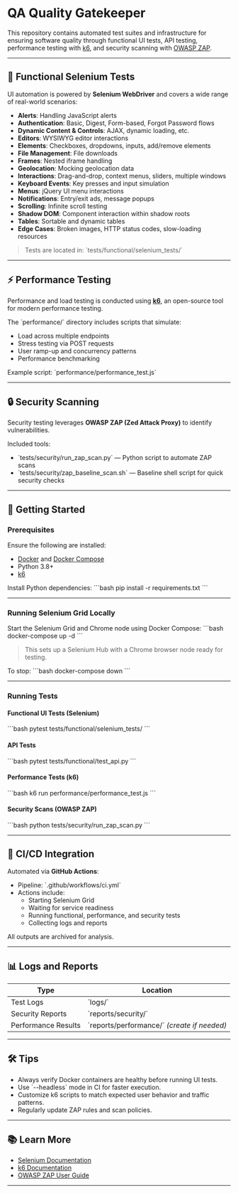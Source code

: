 # QA Quality Gatekeeper

This repository contains automated test suites and infrastructure for ensuring software quality through functional UI tests, API testing, performance testing with [k6](https://k6.io/), and security scanning with [OWASP ZAP](https://www.zaproxy.org/).

---

## 🧪 Functional Selenium Tests

UI automation is powered by **Selenium WebDriver** and covers a wide range of real-world scenarios:

- **Alerts**: Handling JavaScript alerts
- **Authentication**: Basic, Digest, Form-based, Forgot Password flows
- **Dynamic Content & Controls**: AJAX, dynamic loading, etc.
- **Editors**: WYSIWYG editor interactions
- **Elements**: Checkboxes, dropdowns, inputs, add/remove elements
- **File Management**: File downloads
- **Frames**: Nested iframe handling
- **Geolocation**: Mocking geolocation data
- **Interactions**: Drag-and-drop, context menus, sliders, multiple windows
- **Keyboard Events**: Key presses and input simulation
- **Menus**: jQuery UI menu interactions
- **Notifications**: Entry/exit ads, message popups
- **Scrolling**: Infinite scroll testing
- **Shadow DOM**: Component interaction within shadow roots
- **Tables**: Sortable and dynamic tables
- **Edge Cases**: Broken images, HTTP status codes, slow-loading resources

> Tests are located in: \`tests/functional/selenium_tests/\`

---

## ⚡ Performance Testing

Performance and load testing is conducted using **[k6](https://k6.io/)**, an open-source tool for modern performance testing.

The \`performance/\` directory includes scripts that simulate:
- Load across multiple endpoints
- Stress testing via POST requests
- User ramp-up and concurrency patterns
- Performance benchmarking

Example script: \`performance/performance_test.js\`

---

## 🔒 Security Scanning

Security testing leverages **OWASP ZAP (Zed Attack Proxy)** to identify vulnerabilities.

Included tools:
- \`tests/security/run_zap_scan.py\` — Python script to automate ZAP scans
- \`tests/security/zap_baseline_scan.sh\` — Baseline shell script for quick security checks

---

## 🚀 Getting Started

### Prerequisites

Ensure the following are installed:
- [Docker](https://docs.docker.com/get-docker/) and [Docker Compose](https://docs.docker.com/compose/)
- Python 3.8+
- [k6](https://k6.io/docs/getting-started/installation/)

Install Python dependencies:
\`\`\`bash
pip install -r requirements.txt
\`\`\`

---

### Running Selenium Grid Locally

Start the Selenium Grid and Chrome node using Docker Compose:
\`\`\`bash
docker-compose up -d
\`\`\`

> This sets up a Selenium Hub with a Chrome browser node ready for testing.

To stop:
\`\`\`bash
docker-compose down
\`\`\`

---

### Running Tests

#### Functional UI Tests (Selenium)
\`\`\`bash
pytest tests/functional/selenium_tests/
\`\`\`

#### API Tests
\`\`\`bash
pytest tests/functional/test_api.py
\`\`\`

#### Performance Tests (k6)
\`\`\`bash
k6 run performance/performance_test.js
\`\`\`

#### Security Scans (OWASP ZAP)
\`\`\`bash
python tests/security/run_zap_scan.py
\`\`\`

---

## 🔄 CI/CD Integration

Automated via **GitHub Actions**:
- Pipeline: \`.github/workflows/ci.yml\`
- Actions include:
  - Starting Selenium Grid
  - Waiting for service readiness
  - Running functional, performance, and security tests
  - Collecting logs and reports

All outputs are archived for analysis.

---

## 📊 Logs and Reports

| Type                  | Location                     |
|-----------------------|------------------------------|
| Test Logs             | \`logs/\`                      |
| Security Reports      | \`reports/security/\`          |
| Performance Results   | \`reports/performance/\` *(create if needed)* |

---

## 🛠️ Tips

- Always verify Docker containers are healthy before running UI tests.
- Use \`--headless\` mode in CI for faster execution.
- Customize k6 scripts to match expected user behavior and traffic patterns.
- Regularly update ZAP rules and scan policies.

---

## 📚 Learn More

- [Selenium Documentation](https://www.selenium.dev/documentation/)
- [k6 Documentation](https://k6.io/docs/)
- [OWASP ZAP User Guide](https://www.zaproxy.org/docs/)

---
